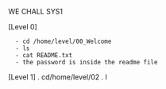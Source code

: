 WE CHALL SYS1


  [Level 0]
      
      - cd /home/level/00_Welcome
      - ls
      - cat README.txt
      - the password is inside the readme file

  [Level 1]
    . cd/home/level/02
    . l

